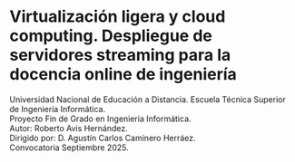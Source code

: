 # Virtualización ligera y cloud computing. Despliegue de servidores streaming para la docencia online de ingeniería
Universidad Nacional de Educación a Distancia. Escuela Técnica Superior de Ingeniería Informática.</br>
Proyecto Fin de Grado en Ingenieria Informática.</br>
Autor: Roberto Avis Hernández.</br>
Dirigido por: D. Agustín Carlos Caminero Herráez.</br>
Convocatoria Septiembre 2025.
